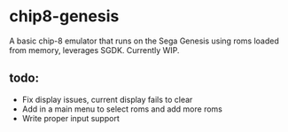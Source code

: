 # chip8-genesis
A basic chip-8 emulator that runs on the Sega Genesis using roms loaded from memory, leverages SGDK. Currently WIP.

## todo:
- Fix display issues, current display fails to clear
- Add in a main menu to select roms and add more roms
- Write proper input support
